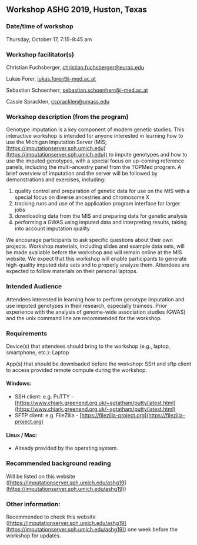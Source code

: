## Workshop ASHG 2019, Huston, Texas
 
### Date/time of workshop
Thursday, October 17, 7:15-8:45 am

### Workshop facilitator(s)
Christian Fuchsberger, [christian.fuchsberger@eurac.edu](mailto:christian.fuchsberger@eurac.edu)

Lukas Forer, [lukas.forer@i-med.ac.at](mailto:lukas.forer@i-med.ac.at)

Sebastian Schoenherr, [sebastian.schoenherr@i-med.ac.at](mailto:sebastian.schoenherr@i-med.ac.at)

Cassie Spracklen, [cspracklen@umass.edu](mailto:cspracklen@umass.edu)

 
### Workshop description (from the program)
Genotype imputation is a key component of modern genetic studies. This interactive workshop is intended for anyone interested in learning how to use the Michigan Imputation Server (MIS; [https://imputationserver.sph.umich.edu](https://imputationserver.sph.umich.edu)) to impute genotypes and how to use the imputed genotypes, with a special focus on up-coming reference panels, including the multi-ancestry panel from the TOPMed program. A brief overview of imputation and the server will be followed by demonstrations and exercises, including:

1. quality control and preparation of genetic data for use on the MIS with a special focus on diverse ancestries and chromosome X
2. tracking runs and use of the application program interface for larger jobs
3. downloading data from the MIS and preparing data for genetic analysis
4. performing a GWAS using imputed data and interpreting results, taking into account imputation quality

We encourage participants to ask specific questions about their own projects. Workshop materials, including slides and example data sets, will be made available before the workshop and will remain online at the MIS website. We expect that this workshop will enable participants to generate high-quality imputed data sets and to properly analyze them. Attendees are expected to follow materials on their personal laptops. 
 
### Intended Audience
Attendees interested in learning how to perform genotype imputation and use imputed genotypes in their research, especially trainees. Prior experience with the analysis of genome-wide association studies (GWAS) and the unix command line are recommended for the workshop.
 
### Requirements
Device(s) that attendees should bring to the workshop (e.g., laptop, smartphone, etc.): Laptop

App(s) that should be downloaded before the workshop: SSH and sftp client to access provided remote compute during the workshop. 

#### Windows: 
- SSH client: e.g. PuTTY - [https://www.chiark.greenend.org.uk/~sgtatham/putty/latest.html](https://www.chiark.greenend.org.uk/~sgtatham/putty/latest.html)
- SFTP client: e.g. FileZilla - [https://filezilla-project.org](https://filezilla-project.org)

#### Linux / Mac:
- Already provided by the operating system. 
 
### Recommended background reading
Will be listed on this website ([https://imputationserver.sph.umich.edu/ashg19](https://imputationserver.sph.umich.edu/ashg19))

### Other information:
Recommended to check this website ([https://imputationserver.sph.umich.edu/ashg19](https://imputationserver.sph.umich.edu/ashg19)) one week before the workshop for updates.
